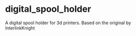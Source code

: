 # digital_spool_holder
A digital spool holder for 3d printers. Based on the original by InterlinkKnight
